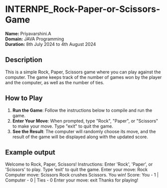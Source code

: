 # INTERNPE_Rock-Paper-or-Scissors-Game                                                                                                                                
**Name:** Priyavarshini.A                            
**Domain:** JAVA Programming                                                                                                                                          
**Duration:** 8th July 2024 to 4th August 2024              
## Description

This is a simple Rock, Paper, Scissors game where you can play against the computer. The game keeps track of the number of games won by the player and the computer, as well as the number of ties. 

## How to Play

1. **Run the Game**: Follow the instructions below to compile and run the game.
2. **Enter Your Move**: When prompted, type "Rock", "Paper", or "Scissors" to make your move. Type "exit" to quit the game.
3. **See the Result**: The computer will randomly choose its move, and the result of the game will be displayed along with the updated score.

## Example output
Welcome to Rock, Paper, Scissors!
Instructions: Enter 'Rock', 'Paper', or 'Scissors' to play.
Type 'exit' to quit the game.
Enter your move: Rock
Computer move: Scissors
Rock crushes Scissors. You win!
Score: You - 1 | Computer - 0 | Ties - 0
Enter your move: exit
Thanks for playing!
